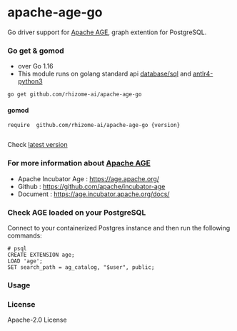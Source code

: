# apache-age-go

Go driver support for [Apache AGE](https://age.apache.org/), graph extention for PostgreSQL.

### Go get & gomod
* over Go 1.16
* This module runs on golang standard api [database/sql](https://golang.org/pkg/database/sql/) and [antlr4-python3](https://github.com/antlr/antlr4/tree/master/runtime/Go/antlr)

```(shell)
go get github.com/rhizome-ai/apache-age-go
```
#### gomod
```(go)
require  github.com/rhizome-ai/apache-age-go {version}
 
```
Check [latest version](https://github.com/rhizome-ai/apache-age-go/releases)

### For more information about [Apache AGE](https://age.apache.org/)
* Apache Incubator Age : https://age.apache.org/
* Github : https://github.com/apache/incubator-age
* Document : https://age.incubator.apache.org/docs/

### Check AGE loaded on your PostgreSQL
Connect to your containerized Postgres instance and then run the following commands:
```(sql)
# psql 
CREATE EXTENSION age;
LOAD 'age';
SET search_path = ag_catalog, "$user", public;
```

### Usage

### License
Apache-2.0 License